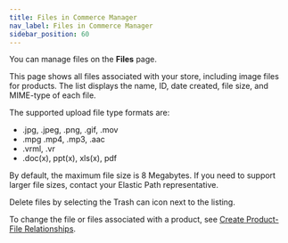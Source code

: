 ```yaml
---
title: Files in Commerce Manager
nav_label: Files in Commerce Manager
sidebar_position: 60
---
```


You can manage files on the **Files** page.

This page shows all files associated with your store, including image files for products. The list displays the name, ID, date created, file size, and MIME-type of each file.

The supported upload file type formats are:

- .jpg, .jpeg, .png, .gif, .mov
- .mpg .mp4, .mp3, .aac
- .vrml, .vr
- .doc(x), ppt(x), xls(x), pdf

By default, the maximum file size is 8 Megabytes. If you need to support larger file sizes, contact your Elastic Path representative.

Delete files by selecting the Trash can icon next to the listing.

To change the file or files associated with a product, see [Create Product-File Relationships](/docs/pxm/products/product-asset-relationships/file-relationship/create-product-file-relationships).
